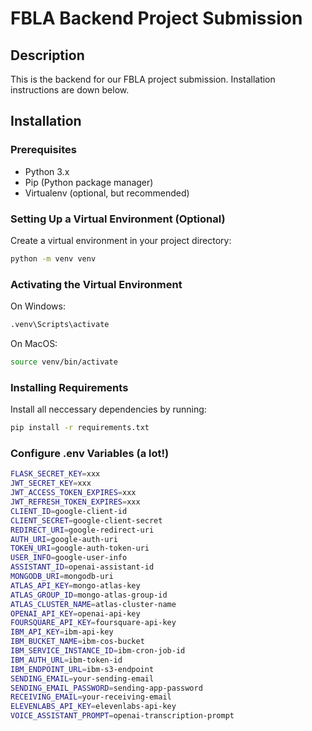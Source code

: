 # FBLA Backend Project Submission

## Description
This is the backend for our FBLA project submission. Installation instructions are down below.

## Installation

### Prerequisites
- Python 3.x
- Pip (Python package manager)
- Virtualenv (optional, but recommended)

### Setting Up a Virtual Environment (Optional)
Create a virtual environment in your project directory:
```bash
python -m venv venv
```

### Activating the Virtual Environment
On Windows:
```bash
.venv\Scripts\activate
```

On MacOS:
```bash
source venv/bin/activate
```

### Installing Requirements

Install all neccessary dependencies by running:
```bash
pip install -r requirements.txt
```

### Configure .env Variables (a lot!)

```bash
FLASK_SECRET_KEY=xxx
JWT_SECRET_KEY=xxx
JWT_ACCESS_TOKEN_EXPIRES=xxx
JWT_REFRESH_TOKEN_EXPIRES=xxx
CLIENT_ID=google-client-id
CLIENT_SECRET=google-client-secret
REDIRECT_URI=google-redirect-uri
AUTH_URI=google-auth-uri
TOKEN_URI=google-auth-token-uri
USER_INFO=google-user-info
ASSISTANT_ID=openai-assistant-id
MONGODB_URI=mongodb-uri
ATLAS_API_KEY=mongo-atlas-key
ATLAS_GROUP_ID=mongo-atlas-group-id
ATLAS_CLUSTER_NAME=atlas-cluster-name
OPENAI_API_KEY=openai-api-key
FOURSQUARE_API_KEY=foursquare-api-key
IBM_API_KEY=ibm-api-key
IBM_BUCKET_NAME=ibm-cos-bucket
IBM_SERVICE_INSTANCE_ID=ibm-cron-job-id
IBM_AUTH_URL=ibm-token-id
IBM_ENDPOINT_URL=ibm-s3-endpoint
SENDING_EMAIL=your-sending-email
SENDING_EMAIL_PASSWORD=sending-app-password
RECEIVING_EMAIL=your-receiving-email
ELEVENLABS_API_KEY=elevenlabs-api-key
VOICE_ASSISTANT_PROMPT=openai-transcription-prompt
```

